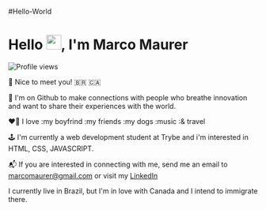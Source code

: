#Hello-World

<h1 align="left">Hello <img src="https://raw.githubusercontent.com/kaueMarques/kaueMarques/master/hi.gif" height="30px">, I'm Marco Maurer</h1>
<p align="left"> <img src="https://komarev.com/ghpvc/?username=marcomaurer&color=yellow" alt="Profile views" /> </p>

🌈 Nice to meet you! 🇧🇷 🇨🇦

🎯 I'm on Github to make connections with people who breathe innovation and want to share their experiences with the world.

❤️‍🔥 I love :my boyfrind :my friends :my dogs :music :& travel

🕹️ I'm currently a web development student at Trybe and i'm interested in HTML, CSS, JAVASCRIPT.

📬 If you are interested in connecting with me, send me an email to marcomaurer@gmail.com or visit my [LinkedIn](https://www.linkedin.com/in/marcomaurer/?locale=en_US)

I currently live in Brazil, but I'm in love with Canada and I intend to immigrate there.
